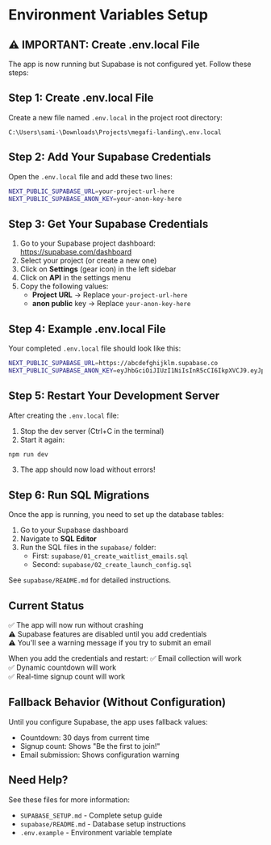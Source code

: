 # Environment Variables Setup

## ⚠️ IMPORTANT: Create .env.local File

The app is now running but Supabase is not configured yet. Follow these steps:

## Step 1: Create .env.local File

Create a new file named `.env.local` in the project root directory:

```
C:\Users\sami-\Downloads\Projects\megafi-landing\.env.local
```

## Step 2: Add Your Supabase Credentials

Open the `.env.local` file and add these two lines:

```bash
NEXT_PUBLIC_SUPABASE_URL=your-project-url-here
NEXT_PUBLIC_SUPABASE_ANON_KEY=your-anon-key-here
```

## Step 3: Get Your Supabase Credentials

1. Go to your Supabase project dashboard: https://supabase.com/dashboard
2. Select your project (or create a new one)
3. Click on **Settings** (gear icon) in the left sidebar
4. Click on **API** in the settings menu
5. Copy the following values:
   - **Project URL** → Replace `your-project-url-here`
   - **anon public** key → Replace `your-anon-key-here`

## Step 4: Example .env.local File

Your completed `.env.local` file should look like this:

```bash
NEXT_PUBLIC_SUPABASE_URL=https://abcdefghijklm.supabase.co
NEXT_PUBLIC_SUPABASE_ANON_KEY=eyJhbGciOiJIUzI1NiIsInR5cCI6IkpXVCJ9.eyJpc3MiOiJzdXBhYmFzZSIsInJlZiI6ImFiY2RlZmdoaWprbG0iLCJyb2xlIjoiYW5vbiIsImlhdCI6MTYzODMwMDAwMCwiZXhwIjoxOTUzODc2MDAwfQ.example-signature-here
```

## Step 5: Restart Your Development Server

After creating the `.env.local` file:

1. Stop the dev server (Ctrl+C in the terminal)
2. Start it again:
```bash
npm run dev
```

3. The app should now load without errors!

## Step 6: Run SQL Migrations

Once the app is running, you need to set up the database tables:

1. Go to your Supabase dashboard
2. Navigate to **SQL Editor**
3. Run the SQL files in the `supabase/` folder:
   - First: `supabase/01_create_waitlist_emails.sql`
   - Second: `supabase/02_create_launch_config.sql`

See `supabase/README.md` for detailed instructions.

## Current Status

✅ The app will now run without crashing  
⚠️ Supabase features are disabled until you add credentials  
⚠️ You'll see a warning message if you try to submit an email  

When you add the credentials and restart:
✅ Email collection will work  
✅ Dynamic countdown will work  
✅ Real-time signup count will work  

## Fallback Behavior (Without Configuration)

Until you configure Supabase, the app uses fallback values:
- Countdown: 30 days from current time
- Signup count: Shows "Be the first to join!"
- Email submission: Shows configuration warning

## Need Help?

See these files for more information:
- `SUPABASE_SETUP.md` - Complete setup guide
- `supabase/README.md` - Database setup instructions
- `.env.example` - Environment variable template

